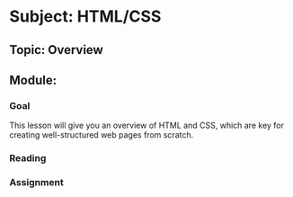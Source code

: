 # Subject: HTML/CSS
## Topic: Overview
## Module: 

### Goal
This lesson will give you an overview of HTML and CSS, which are key for creating well-structured web pages from scratch.
### Reading 

### Assignment
